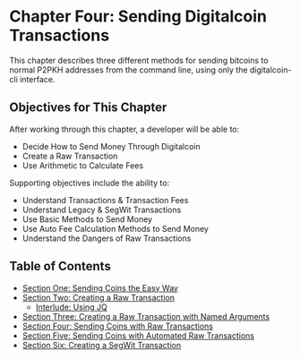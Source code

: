 # Chapter Four: Sending Digitalcoin Transactions

This chapter describes three different methods for sending bitcoins to normal P2PKH addresses from the command line, using only the digitalcoin-cli interface.

## Objectives for This Chapter

After working through this chapter, a developer will be able to:

   * Decide How to Send Money Through Digitalcoin
   * Create a Raw Transaction
   * Use Arithmetic to Calculate Fees
   
Supporting objectives include the ability to:

   * Understand Transactions & Transaction Fees
   * Understand Legacy & SegWit Transactions
   * Use Basic Methods to Send Money
   * Use Auto Fee Calculation Methods to Send Money
   * Understand the Dangers of Raw Transactions
   
## Table of Contents
  
  * [Section One: Sending Coins the Easy Way](04_1_Sending_Coins_The_Easy_Way.md)
  * [Section Two: Creating a Raw Transaction](04_2_Creating_a_Raw_Transaction.md)
     * [Interlude: Using JQ](04_2__Interlude_Using_JQ.md)
  * [Section Three: Creating a Raw Transaction with Named Arguments](04_3_Creating_a_Raw_Transaction_with_Named_Arguments.md)
  * [Section Four: Sending Coins with Raw Transactions](04_4_Sending_Coins_with_a_Raw_Transaction.md)
  * [Section Five: Sending Coins with Automated Raw Transactions](04_5_Sending_Coins_with_Automated_Raw_Transactions.md)
  * [Section Six: Creating a SegWit Transaction](04_6_Creating_a_Segwit_Transaction.md)
